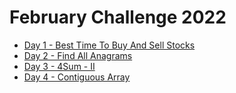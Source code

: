 <h1 id="feb22">February Challenge 2022</h1>

- [Day 1 - Best Time To Buy And Sell Stocks](https://github.com/anandhu720/Leetcode-Solutions/tree/main/121-best-time-to-buy-and-sell-stock)
- [Day 2 - Find All Anagrams](https://github.com/anandhu720/Leetcode-Solutions/tree/main/438-find-all-anagrams-in-a-string)
- [Day 3 - 4Sum - II](https://github.com/anandhu720/Leetcode-Solutions/tree/main/454-4sum-ii)
- [Day 4 - Contiguous Array](https://github.com/anandhu720/Leetcode-Solutions/tree/main/525-contiguous-array)
